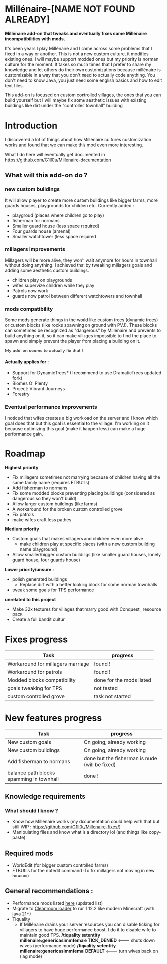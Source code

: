 # Millénaire-[NAME NOT FOUND ALREADY]
**Millénaire add-on that tweaks and eventually fixes some Millénaire incompatibilities with mods.**

It's been years I play Millénaire and I came across some problems that I fixed in a way or another.
This is not a new custom culture, it modifies existing ones. I will maybe support modded ones but my priority is norman culture for the moment. It takes so much times that I prefer to share my knowledge and let others do their own customizations because millénaire is customizable in a way that you don't need to actually code anything. You don't need to know Java, you just need some english basics and how to edit text files.

This add-on is focused on custom controlled villages, the ones that you can build yourself but I will maybe fix some aesthetic issues with existing buildings like dirt under the "controlled townhall" building


# Introduction
I discovered a lot of things about how Millénaire cultures customization works and found that we can make this mod even more interesting.

What I do here will eventually get documented in https://github.com/G1ll0u/Millenaire-documentation


## What will this add-on do ?

### new custom buildings
It will allow player to create more custom buildings like bigger farms, more guards houses, playgrounds for children etc.
Currently added :
* playgroud (places where children go to play)
* fisherman for normans
* Smaller guard house (less space required)
* Four guards house (arsenal)
* Smaller watchtower (less space required

### millagers improvements
Millagers will be more alive, they won't wait anymore for hours in townhall without doing anything. I achieved that by tweaking millagers goals and adding some aesthetic custom buildings.
* children play on playgrounds
* wifes supervize children while they play
* Patrols now work
 * guards now patrol between different watchtowers and townhall

### mods compatibility
Some mods generate things in the world like custom trees (dynamic trees) or custom blocks (like rocks spawning on ground with PVJ). These blocks can sometimes be recognized as "dangerous" by Millénaire and prevents to build anything on it, so it can make villages impossible to find the place to spawn and simply prevent the player from placing a building on it.

My add-on seems to actually fix that !

#### Actually applies for :
* Support for DynamicTrees* (I recommend to use DramaticTrees updated fork)
* Biomes O' Plenty
* Project: Vibrant Journeys
* Forestry

### Eventual performance improvements
I noticed that wifes creates a big workload on the server and I know which goal does that but this goal is essential to the village. I'm working on it because optimizing this goal (make it happen less) can make a huge performance gain.

# Roadmap

**Highest priority**
* Fix millagers sometimes not marrying because of children having all the same family name (requires FTBUtils)
* Add fisherman to normans 
* Fix some modded blocks preventing placing buildings (considered as dangerous so they won't build)
* Allow larger custom buildings (like farms)
* A workaround for the broken custom controlled grove
* Fix patrols
* make wifes craft less pathes

**Medium priority**
* Custom goals that makes villagers and children even more alive
  * make children play at specific places (with a new custom building name playground)
* Allow smaller/bigger custom buildings (like smaller guard houses, lonely guard house, four guards house)

**Lower priority/unsure :**
* polish generated buildings
  * Replace dirt with a better looking block for some norman townhalls
* tweak some goals for TPS performance

**unrelated to this project**
* Make 32x textures for villages that marry good with Conquest_ resource pack
* Create a full bandit cultur

# Fixes progress
| Task      | progress      |
| ------------- | ------------- |
| Workaround for millagers marriage |  found ! |
| Workaround for patrols |  found ! |
| Modded blocks compatibility |  done for the mods listed |
| goals tweaking for TPS | not tested |
| custom controlled grove | task not started |

# New features progress
| Task      | progress      |
| ------------- | ------------- |
| New custom goals | On going, already working
| New custom buildings | On going, already working
| Add fisherman to normans | done but the fisherman is nude (will be fixed)
| balance path blocks spamming in townhall | done !

## Knowledge requirements
### What should I know ?
* Know how Millénaire works (my documentation could help with that but still WIP : https://github.com/G1ll0u/Millenaire-fixes/)
* Manipulating files and know what is a directory lol (and things like copy-paste)

## Required mods
* WorldEdit (for bigger custom controlled farms)
* FTBUtils for the nbtedit command (To fix millagers not moving in new houses)

## General recommendations :

* Performance mods listed [here](https://red-studio-ragnarok.github.io/Opticraft/) (updated list)
* Migrate to [Cleanroom loader](https://github.com/CleanroomMC/Cleanroom) to run 1.12.2 like modern Minecraft (with java 21+)
* Tiquality
  * If Millénaire drains your server resources you can disable ticking for villagers to have huge performance boost. I do it to disable wife to maintain good TPS.
**/tiquality setentity millenaire:genericasimmfemale TICK_DENIED** <--- shuts down wives (performance mode)
**/tiquality setentity millenaire:genericasimmfemal DEFAULT** <--- turn wives back on (lag mode)

